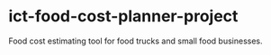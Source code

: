 # ict-food-cost-planner-project
Food cost estimating tool for food trucks and small food businesses.
